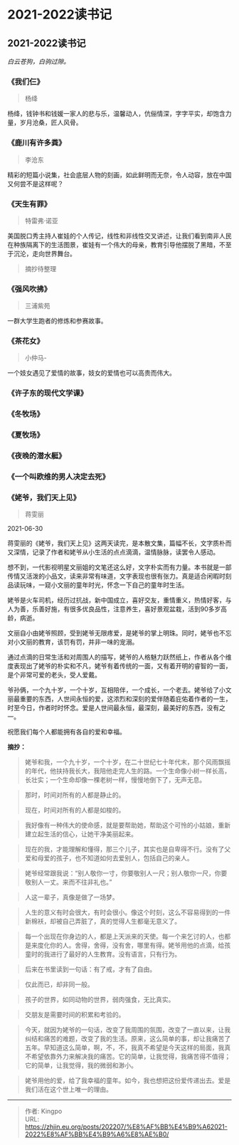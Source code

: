 # 2021-2022读书记


<!--more-->

## 2021-2022读书记
*白云苍狗，白驹过隙。*

### 《我们仨》
>杨绛

杨绛，钱钟书和钱媛一家人的悲与乐，温馨动人，伉俪情深，字字平实，却饱含力量，岁月沧桑，匠人风骨。

### 《鹿川有许多粪》
>李沧东

精彩的短篇小说集，社会底层人物的刻画，如此鲜明而无奈，令人动容，放在中国又何尝不是这样呢？

### 《天生有罪》
>特雷弗·诺亚

美国脱口秀主持人崔娃的个人传记，线性和非线性交叉讲述，让我们看到南非人民在种族隔离下的生活图景，崔娃有一个伟大的母亲，教育引导他摆脱了黑暗，不至于沉沦，走向世界舞台。

>摘抄待整理

### 《强风吹拂》
> 三浦紫苑

一群大学生跑者的修炼和参赛故事。

### 《茶花女》
>小仲马-

一个妓女遇见了爱情的故事，妓女的爱情也可以高贵而伟大。

### 《许子东的现代文学课》


### 《冬牧场》

### 《夏牧场》

### 《夜晚的潜水艇》

### 《一个叫欧维的男人决定去死》

### 《姥爷，我们天上见》
> 蒋雯丽

2021-06-30

蒋雯丽的《姥爷，我们天上见》这两天读完，是本散文集，篇幅不长，文字质朴而又深情，记录了作者和姥爷从小生活的点点滴滴，温情脉脉，读罢令人感动。

想不到，一代影视明星文丽姐的文笔还这么好，文字朴实而有力量。本书就是一部传情又活泼的小品文，读来非常有味道，文字表现也很有张力。真是适合闲暇时刻品读玩味，一窥小文丽的童年时光，怀念一下自己的童年时生活。

姥爷是火车司机，经历过抗战，新中国成立，喜好交友，重情重义，热情好客，与人为善，乐善好施，有很多优良品性，注意养生，喜好景观盆栽，活到90多岁高龄，病逝。

文丽自小由姥爷照顾，受到姥爷无限疼爱，是姥爷的掌上明珠。同时，姥爷也不忘对小文丽的教育，该罚有罚，并非一味的宠溺。

通过点滴的日常生活和对周围人的描写，姥爷的人格魅力跃然纸上，作者从各个维度表现出了姥爷的朴实和不凡，姥爷有着传统的一面，又有着开明的睿智的一面，是个非常可爱的老头，受人爱戴。

爷孙俩，一个九十岁，一个十岁，互相陪伴，一个成长，一个老去。姥爷给了小文丽最重要的东西，人世间永恒的爱，这浓烈和深刻的爱伴随着庇佑着作者的一生，时至今日，作者时时怀念。爱是人世间最永恒，最深刻，最美好的东西，没有之一。

祝愿我们每个人都能拥有各自的爱和幸福。

**摘抄：**

>姥爷和我，一个九十岁，一个十岁，在二十世纪七十年代末，那个风雨飘摇的年代，他扶持我长大，我陪他走完人生的路。一个生命像小树一样长高，长壮实；一个生命却像一棵老树一样，慢慢地倒下了，无声无息。

>那时，时间对所有的人都是静止的。
>
>现在，时间对所有的人都是如梭的。

>我好像有一种伟大的使命感，就是要帮助她，帮助这个可怜的小姑娘，重新建立起生活的信心，让她干净美丽起来。

>现在的我，才能理解和懂得，那三个儿子，其实也是自卑得不行。没有了父爱和母爱的孩子，也不知道如何去爱别人，包括自己的亲人。

>姥爷经常跟我说：“别人敬你一寸，你要敬别人一尺；别人敬你一尺，你要敬别人一丈。来而不往非礼也。”

>人这一辈子，真像是做了一场梦。

>人生的意义有时会很大，有时会很小。像这个时刻，这么不容易得到的一件新棉袄，却被自己弄脏了，真的觉得人生都毫无意义了。

>每一个出现在你身边的人，都是上天派来的天使。每一个来乞讨的人，也都是来度化你的人。舍得，舍得，没有舍，哪里有得。姥爷用他的点滴，给孩童时的我进行了最好的人生教育。没有语言，只有行为。

>后来在书里读到一句话：有了戒，才有了自由。

>仅此而已，却非同一般。

>孩子的世界，如同动物的世界，弱肉强食，无比真实。

>交朋友是需要时间的积累和考验的。

>今天，就因为姥爷的一句话，改变了我周围的氛围，改变了一直以来，让我纠结和痛苦的难题，改变了我的生活。原来，这么简单的事，却让我痛苦了五年。早知道这么简单，啊，不，不，我真不希望是今天这样的局面，我真不希望依靠外力来解决我的痛苦。它的简单，让我觉得，我痛苦得不值得；它的简单，让我觉得，我的微弱和渺小。

>姥爷用他的爱，给了我幸福的童年。如今，我也想把这份爱传递出去。爱是我们活在这个世上唯一的理由。






---

> 作者: Kingpo  
> URL: https://zhjin.eu.org/posts/202207/%E8%AF%BB%E4%B9%A62021-2022%E8%AF%BB%E4%B9%A6%E8%AE%B0/  

